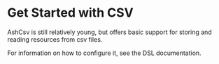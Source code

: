 # Get Started with CSV

AshCsv is still relatively young, but offers basic support for storing and reading resources from csv files.

For information on how to configure it, see the DSL documentation.